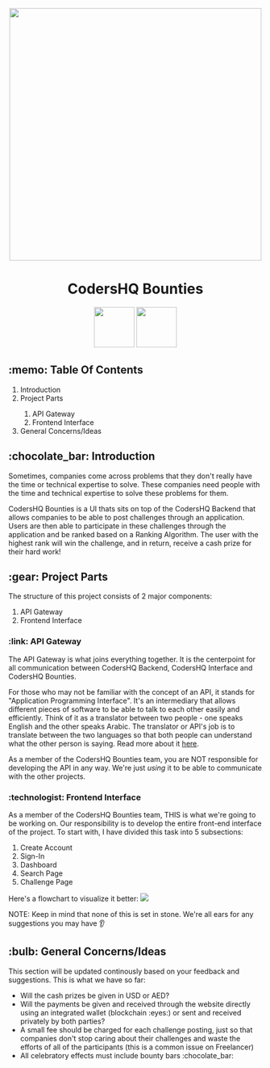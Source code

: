 <p align="center">
 <picture>
  <source media="(prefers-color-scheme: dark)" srcset="https://user-images.githubusercontent.com/92259277/191530645-60d8b36b-5f1c-4c03-98e1-d48103db4e49.png">
  <img width="500" src="https://user-images.githubusercontent.com/92259277/190894050-ba6b293d-c3b0-4679-86aa-61622a4dafde.png"/>
 </picture>
 <h1 align="center">CodersHQ Bounties</h1>
</p>

<p align="center">
 <a href="https://github.com/Coders-HQ/Bounty/blob/main/LICENSE.md" target="_blank"><img width="80" src="https://img.shields.io/badge/License-MIT-red.svg"></a>
 <a href="https://discord.gg/CPQHAZrg8b0" target="_blank"><img width="80" src="https://img.shields.io/badge/Discord-%237289DA.svg?style=for-the-badge&logo=discord&logoColor=white"></a>
</p>

<h2>:memo: Table Of Contents</h2>
<ol>
  <li>Introduction</li>
  <li>Project Parts</li>
  <ol>
    <li>API Gateway</li>
    <li>Frontend Interface</li>
  </ol>
  <li>General Concerns/Ideas</li>
</ol>

<h2>:chocolate_bar: Introduction</h2>
<p>Sometimes, companies come across problems that they don't really have the time or technical expertise to solve. These companies need people with the time and technical expertise to solve these problems for them.

CodersHQ Bounties is a UI thats sits on top of the CodersHQ Backend that allows companies to be able to post challenges through an application. Users are then able to participate in these challenges through the application and be ranked based on a Ranking Algorithm. The user with the highest rank will win the challenge, and in return, receive a cash prize for their hard work!</p>

<h2>:gear: Project Parts</h2>
<p>The structure of this project consists of 2 major components:</p>
<ol>
  <li>API Gateway</li>
  <li>Frontend Interface</li>
</ol>

<h3>:link: API Gateway</h3>
<p>The API Gateway is what joins everything together. It is the centerpoint for all communication between CodersHQ Backend, CodersHQ Interface and CodersHQ Bounties.

For those who may not be familiar with the concept of an API, it stands for "Application Programming Interface". It's an intermediary that allows different pieces of software to be able to talk to each other easily and efficiently. Think of it as a translator between two people - one speaks English and the other speaks Arabic. The translator or API's job is to translate between the two languages so that both people can understand what the other person is saying. Read more about it <a href="https://apimetrics.io/api-knowledge-base/apis-for-dummies/" target="_blank">here</a>.
 
As a member of the CodersHQ Bounties team, you are NOT responsible for developing the API in any way. We're just <i>using</i> it to be able to communicate with the other projects.</p>

<h3>:technologist: Frontend Interface</h3>
As a member of the CodersHQ Bounties team, THIS is what we're going to be working on. Our responsibility is to develop the entire front-end interface of the project. To start with, I have divided this task into 5 subsections:
<ol>
  <li>Create Account</li>
  <li>Sign-In</li>
  <li>Dashboard</li>
  <li>Search Page</li>
  <li>Challenge Page</li>
</ol>

Here's a flowchart to visualize it better:
<img src="https://user-images.githubusercontent.com/92259277/190863663-111c8895-cbf1-451c-9601-3a171b98490b.png"/>

NOTE: Keep in mind that none of this is set in stone. We're all ears for any suggestions you may have :ear:

<h2>:bulb: General Concerns/Ideas</h2>
<p>This section will be updated continously based on your feedback and suggestions. This is what we have so far:</p>
<ul>
  <li>Will the cash prizes be given in USD or AED?</li>
  <li>Will the payments be given and received through the website directly using an integrated wallet (blockchain :eyes:) or sent and received privately by both parties?</li>
  <li>A small fee should be charged for each challenge posting, just so that companies don't stop caring about their challenges and waste the efforts of all of the participants (this is a common issue on Freelancer)</li>
  <li>All celebratory effects must include bounty bars :chocolate_bar:</li>
</ul>
